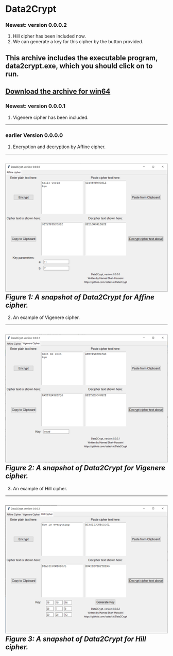# Data2Crypt
### Newest: version 0.0.0.2
1. Hill cipher has been included now.
2. We can generate a key for this cipher by the button provided.
## This archive includes the executable program, data2crypt.exe, which you should click on to run.
[Download the archive for win64](https://drive.google.com/file/d/1KAz7Z5EE82rg8IsLk7h_w8OUK5iDwOJC/view?usp=sharing)
---
### Newest: version 0.0.0.1
1. Vigenere cipher has been included.
---
### earlier Version 0.0.0.0
1. Encryption and decryption by Affine cipher.
---
![A snapshot of application for Affine cipher](Media/ver-0-0-0-0.jpg) *Figure 1: A snapshot of Data2Crypt for Affine cipher.*
---
2. An example of Vigenere cipher.
---
![A snapshot of application for Vigenere cipher](Media/ver-0-0-0-1.jpg) *Figure 2: A snapshot of Data2Crypt for Vigenere cipher.*
---
3. An example of Hill cipher.
---
![A snapshot of application for Hill cipher](Media/ver-0-0-0-2.jpg) *Figure 3: A snapshot of Data2Crypt for Hill cipher.*
---